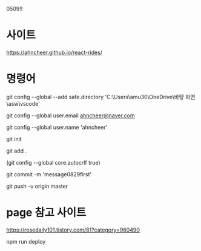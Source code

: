 0509!!

# 사이트 
https://ahncheer.github.io/react-rides/

# 명령어
git config --global --add safe.directory 'C:\Users\amu30\OneDrive\바탕 화면\asw\vscode'

git config --global user.email ahncheer@naver.com

git config --global user.name 'ahncheer'


git init

git add .

(git config --global core.autocrlf true)

git commit -m 'message0829first'

git push -u origin master

# page 참고 사이트

https://rosedaily101.tistory.com/81?category=960490

npm run deploy
